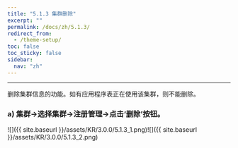 ```yaml
---
title: "5.1.3 集群删除"
excerpt: ""
permalink: /docs/zh/5.1.3/
redirect_from:
  - /theme-setup/
toc: false
toc_sticky: false
sidebar:
  nav: "zh"
---
```


---
删除集群信息的功能。如有应用程序表正在使用该集群，则不能删除。

### a\) 集群→选择集群→注册管理→点击‘删除’按钮。
![]({{ site.baseurl }}/assets/KR/3.0.0/5.1.3_1.png)![]({{ site.baseurl }}/assets/KR/3.0.0/5.1.3_2.png)

